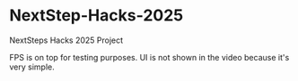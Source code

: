 # NextStep-Hacks-2025
NextSteps Hacks 2025 Project


FPS is on top for testing purposes.
UI is not shown in the video because it's very simple.
